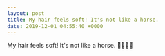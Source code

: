 ```yaml
---
layout: post
title: My hair feels soft! It's not like a horse.
date: 2019-12-01 04:55:40 +0000
---
```


My hair feels soft! It's not like a horse.
👋👩‍🦰🐎

